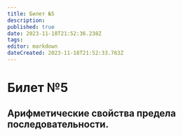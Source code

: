 ```yaml
---
title: Билет №5
description: 
published: true
date: 2023-11-18T21:52:36.238Z
tags: 
editor: markdown
dateCreated: 2023-11-18T21:52:33.763Z
---
```


# Билет №5

## Арифметические свойства предела последовательности.